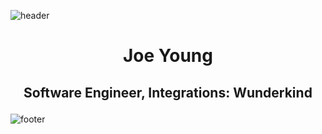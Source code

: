 ![header](https://capsule-render.vercel.app/api?color=auto&height=160)

# <p align="center">Joe Young</p>
## <p align="center">Software Engineer, Integrations: Wunderkind</p>

<!---
joeyoungWKND/joeyoungWKND is a ✨ special ✨ repository because its `README.md` (this file) appears on your GitHub profile.
You can click the Preview link to take a look at your changes.
--->
![footer](https://capsule-render.vercel.app/api?color=auto&section=footer&height=400)

